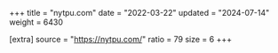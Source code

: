 +++
title = "nytpu.com"
date = "2022-03-22"
updated = "2024-07-14"
weight = 6430

[extra]
source = "https://nytpu.com/"
ratio = 79
size = 6
+++
